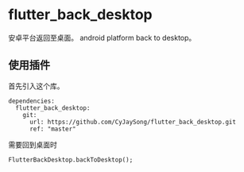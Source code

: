 # flutter_back_desktop

安卓平台返回至桌面。 android platform back to desktop。

## 使用插件

首先引入这个库。

```
dependencies:
  flutter_back_desktop:
    git:
      url: https://github.com/CyJaySong/flutter_back_desktop.git
      ref: "master"
```

需要回到桌面时

```
FlutterBackDesktop.backToDesktop();
```


